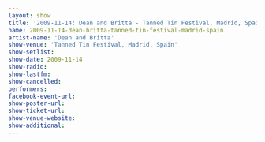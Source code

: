 ```yaml
---
layout: show
title: '2009-11-14: Dean and Britta - Tanned Tin Festival, Madrid, Spain'
name: 2009-11-14-dean-britta-tanned-tin-festival-madrid-spain
artist-name: 'Dean and Britta'
show-venue: 'Tanned Tin Festival, Madrid, Spain'
show-setlist: 
show-date: 2009-11-14
show-radio: 
show-lastfm: 
show-cancelled: 
performers: 
facebook-event-url: 
show-poster-url: 
show-ticket-url: 
show-venue-website: 
show-additional: 
---
```


